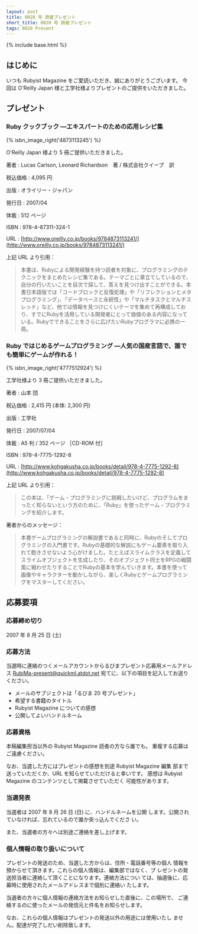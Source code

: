 ```yaml
---
layout: post
title: 0020 号 読者プレゼント
short_title: 0020 号 読者プレゼント
tags: 0020 Present
---
```

{% include base.html %}


## はじめに

いつも Rubyist Magazine をご愛読いただき、誠にありがとうございます。
今回は O'Reilly Japan 様と工学社様よりプレゼントのご提供をいただきました。

## プレゼント

### Ruby クックブック ―エキスパートのための応用レシピ集
{% isbn_image_right('4873113245') %}

O'Reilly Japan 様より 5 冊ご提供いただきました。

著者
:   Lucas Carlson, Leonard Richardson　著 / 株式会社クイープ　訳

税込価格
:  4,095 円 

出版
:  オライリー・ジャパン

発行日
:  2007/04

体裁
:  512 ページ

ISBN
:  978-4-87311-324-1

URL
:  [http://www.oreilly.co.jp/books/9784873113241/](http://www.oreilly.co.jp/books/9784873113241/)

上記 URL より引用：

> 本書は、Rubyによる開発経験を持つ読者を対象に、プログラミングのテクニックをまとめたレシピ集である。テーマごとに章立てしているので、自分の行いたいことを目次で探して、答えを見つけ出すことができる。本書日本語版では「コードブロックと反復処理」や「リフレクションとメタプログラミング」、「データベースと永続性」や「マルチタスクとマルチスレッド」など、他では情報を見つけにくいテーマを集めて再構成しており、すでにRubyを活用している開発者にとって価値のある内容になっている。Rubyでできることをさらに広げたいRubyプログラマに必携の一冊。


### Ruby ではじめるゲームプログラミング ―人気の国産言語で、誰でも簡単にゲームが作れる！
{% isbn_image_right('4777512924') %}

工学社様より 3 冊ご提供いただきました。

著者
:   山本 団

税込価格
:  2,415 円 (本体: 2,300 円)

出版
:  工学社

発行日
:  2007/07/04

体裁
:  A5 判 / 352 ページ  ［CD-ROM 付］

ISBN
:  978-4-7775-1292-8

URL
:  [http://www.kohgakusha.co.jp/books/detail/978-4-7775-1292-8](http://www.kohgakusha.co.jp/books/detail/978-4-7775-1292-8)

上記 URL より引用：

> この本は、「ゲーム・プログラミングに挑戦したいけど、プログラムをまったく知らないという方のために、「Ruby」を使ったゲーム・プログラミングを紹介します。 


著者からのメッセージ：

> 本書ゲームプログラミングの解説書であると同時に、Rubyのそしてプログラミングの入門書です。Rubyの基礎的な解説にもゲーム要素を取り入れて飽きさせないよう心がけました。たとえばスライムクラスを定義してスライムオブジェクトを生成したり、そのオブジェクト同士をRPGの戦闘風に戦わせたりすることでRubyの基本を学んでいきます。本書を使って画像やキャラクターを動かしながら、楽しくRubyとゲームプログラミングをマスターしてください。


## 応募要項

### 応募締め切り

2007 年 8 月 25 日 (土)

### 応募方法

当選時に連絡のつくメールアカウントからるびまプレゼント応募用メールアドレス RubiMa-present@quickml.atdot.net 宛てに、以下の項目を記入してお送りください。

* メールのサブジェクトは「るびま 20 号プレゼント」
* 希望する書籍のタイトル
* Rubyist Magazine についての感想
* 公開してよいハンドルネーム


### 応募資格

本稿編集担当以外の Rubyist Magazine 読者の方なら誰でも。
重複する応募はご遠慮ください。

なお、当選した方にはプレゼントの感想を別途 Rubyist Magazine 編集
部まで送っていただくか、URL を知らせていただけると幸いです。
感想は Rubyist Magazine のコンテンツとして掲載させていただく
可能性があります。

### 当選発表

当選者は 2007 年 8 月 26 日 (日) に、ハンドルネームを公開
します。公開されていなければ、忘れているので誰か突っ込んでくださ
い。

また、当選者の方々へは別途ご連絡を差し上げます。

### 個人情報の取り扱いについて

プレゼントの発送のため、当選した方からは、住所・電話番号等の個人
情報を預からせて頂きます。これらの個人情報は、編集部ではなく、プ
レゼントの発送担当者に連絡して頂くことになります。連絡方法につい
ては、抽選後に、応募時に使用されたメールアドレスまで個別に連絡い
たします。

当選者の方々に個人情報の連絡方法をお知らせした直後に、この場所で、
ご連絡するのに使ったメールの発信元と件名をお知らせします。

なお、これらの個人情報はプレゼントの発送以外の用途には使用いたし
ません。配達が完了しだい削除致します。


